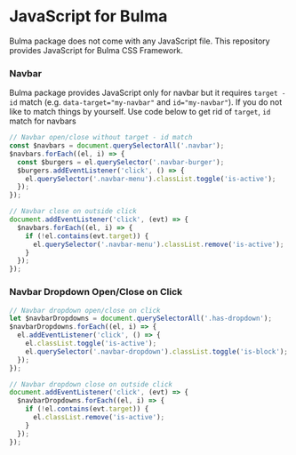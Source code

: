 # JavaScript for Bulma
Bulma package does not come with any JavaScript file. This repository provides JavaScript for Bulma CSS Framework.


### Navbar 
Bulma package provides JavaScript only for navbar but it requires `target - id` match (e.g. `data-target="my-navbar"` and `id="my-navbar"`). If you do not like to match things by yourself. Use code below to get rid of `target`, `id` match for navbars


```js
// Navbar open/close without target - id match
const $navbars = document.querySelectorAll('.navbar');
$navbars.forEach((el, i) => {
  const $burgers = el.querySelector('.navbar-burger');
  $burgers.addEventListener('click', () => {
    el.querySelector('.navbar-menu').classList.toggle('is-active');
  });
});

// Navbar close on outside click
document.addEventListener('click', (evt) => {
  $navbars.forEach((el, i) => {
    if (!el.contains(evt.target)) {
      el.querySelector('.navbar-menu').classList.remove('is-active');
    }
  });
});
```

### Navbar Dropdown Open/Close on Click
```js
// Navbar dropdown open/close on click
let $navbarDropdowns = document.querySelectorAll('.has-dropdown');
$navbarDropdowns.forEach((el, i) => {
  el.addEventListener('click', () => {
    el.classList.toggle('is-active');
    el.querySelector('.navbar-dropdown').classList.toggle('is-block');
  });
});

// Navbar dropdown close on outside click
document.addEventListener('click', (evt) => {
  $navbarDropdowns.forEach((el, i) => {
    if (!el.contains(evt.target)) {
      el.classList.remove('is-active');
    }
  });
});
```

